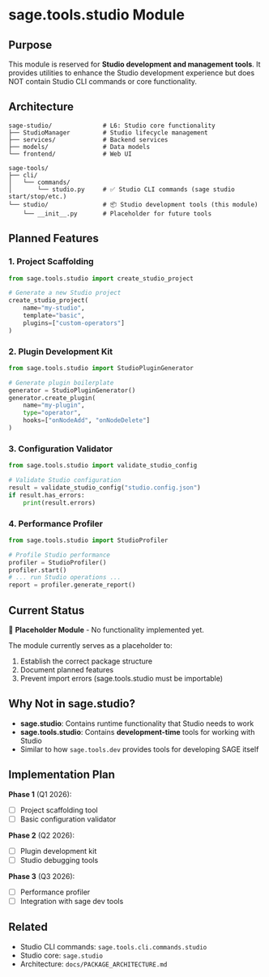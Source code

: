 # sage.tools.studio Module

## Purpose

This module is reserved for **Studio development and management tools**. It provides utilities to enhance the Studio development experience but does NOT contain Studio CLI commands or core functionality.

## Architecture

```
sage-studio/              # L6: Studio core functionality
├── StudioManager         # Studio lifecycle management
├── services/             # Backend services
├── models/               # Data models
└── frontend/             # Web UI

sage-tools/
├── cli/
│   └── commands/
│       └── studio.py     # ✅ Studio CLI commands (sage studio start/stop/etc.)
└── studio/               # 📦 Studio development tools (this module)
    └── __init__.py       # Placeholder for future tools
```

## Planned Features

### 1. Project Scaffolding
```python
from sage.tools.studio import create_studio_project

# Generate a new Studio project
create_studio_project(
    name="my-studio",
    template="basic",
    plugins=["custom-operators"]
)
```

### 2. Plugin Development Kit
```python
from sage.tools.studio import StudioPluginGenerator

# Generate plugin boilerplate
generator = StudioPluginGenerator()
generator.create_plugin(
    name="my-plugin",
    type="operator",
    hooks=["onNodeAdd", "onNodeDelete"]
)
```

### 3. Configuration Validator
```python
from sage.tools.studio import validate_studio_config

# Validate Studio configuration
result = validate_studio_config("studio.config.json")
if result.has_errors:
    print(result.errors)
```

### 4. Performance Profiler
```python
from sage.tools.studio import StudioProfiler

# Profile Studio performance
profiler = StudioProfiler()
profiler.start()
# ... run Studio operations ...
report = profiler.generate_report()
```

## Current Status

🚧 **Placeholder Module** - No functionality implemented yet.

The module currently serves as a placeholder to:
1. Establish the correct package structure
2. Document planned features
3. Prevent import errors (sage.tools.studio must be importable)

## Why Not in sage.studio?

- **sage.studio**: Contains runtime functionality that Studio needs to work
- **sage.tools.studio**: Contains **development-time** tools for working with Studio
- Similar to how `sage.tools.dev` provides tools for developing SAGE itself

## Implementation Plan

**Phase 1** (Q1 2026):
- [ ] Project scaffolding tool
- [ ] Basic configuration validator

**Phase 2** (Q2 2026):
- [ ] Plugin development kit
- [ ] Studio debugging tools

**Phase 3** (Q3 2026):
- [ ] Performance profiler
- [ ] Integration with sage dev tools

## Related

- Studio CLI commands: `sage.tools.cli.commands.studio`
- Studio core: `sage.studio`
- Architecture: `docs/PACKAGE_ARCHITECTURE.md`

